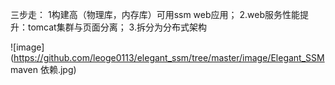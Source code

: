 三步走：
1构建高（物理库，内存库）可用ssm web应用；
2.web服务性能提升：tomcat集群与页面分离；
3.拆分为分布式架构

![image](https://github.com/leoge0113/elegant_ssm/tree/master/image/Elegant_SSM maven 依赖.jpg)

